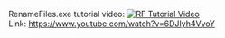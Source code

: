 RenameFiles.exe tutorial video:
[![RF Tutorial Video](https://www.youtube.com/embed/6DJIyh4VvoY)](https://www.youtube.com/embed/6DJIyh4VvoY) </br>
Link: https://www.youtube.com/watch?v=6DJIyh4VvoY
